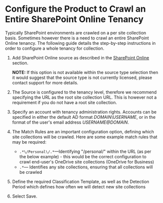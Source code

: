 # Configure the Product to Crawl an Entire SharePoint Online Tenancy

Typically SharePoint environments are crawled on a per site collection basis. Sometimes however
there is a need to crawl an entire SharePoint Online tenancy. The following guide details the
step-by-step instructions in order to configure a whole tenancy for collection.

1. Add SharePoint Online source as described in the
   [SharePoint Online](/docs/dataclassification/5.6.2/ndc/sources/sharepoint/sharepoint_online.md)
   section.

   **NOTE:** If this option is not available within the source type selection then it would suggest
   that the source type is not currently licensed, please contact support for more details.

2. The Source is configured to the tenancy level, therefore we recommend specifying the URL as the
   root site collection URL. This is however not a requirement if you do not have a root site
   collection.
3. Specify an account with tenancy administration rights. Accounts can be specified in either the
   default AD format _DOMAIN\USERNAME_, or in the format of the user's email address
   _USERNAME@DOMAIN_.
4. The Match Rules are an important configuration option, defining which site collections will be
   crawled. Here are some example match rules that may be required:

   - `.*\/Personal\/.*`—Identifying "/personal/" within the URL (as per the below example) - this
     would be the correct configuration to crawl end-user's OneDrive site collections (OneDrive for
     Business)
   - `.*`— Identifies any site collections, ensuring that all collections will be crawled

5. Define the required Classification Template, as well as the Detection Period which defines how
   often we will detect new site collections
6. Select Save.
